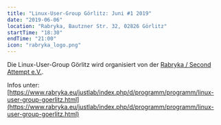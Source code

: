 ```yaml
---
title: "Linux-User-Group Görlitz: Juni #1 2019"
date: "2019-06-06"
location: "Rabryka, Bautzner Str. 32, 02826 Görlitz"
startTime: "18:30"
endTime: "21:00"
icon: "rabryka_logo.png"
---
```


Die Linux-User-Group Görlitz wird organisiert von der [Rabryka / Second Attempt e.V.](https://www.rabryka.eu).

Infos unter: [https://www.rabryka.eu/justlab/index.php/d/programm/programm/linux-user-group-goerlitz.html](https://www.rabryka.eu/justlab/index.php/d/programm/programm/linux-user-group-goerlitz.html)